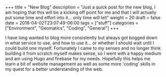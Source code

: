 +++
title = "New Blog"
description = "Just a quick post for the new blog, I am hoping that this will be a kicking off point for me and that I will actually put some time and effort into it... only time will tell"
weight = 20
draft = false
date = 2018-04-02T23:07:49-06:00
tags = ["stuff"]
categories = ["Environment", "Geomatics", "Coding", "General"]
+++

I have long wanted to blog more consistently but always got bogged down in what service to use, and how to use it... or whether I should wait until I could build one myself. Fortunately I came to my senses and no longer think building it from scratch myself makes sense, so I went with a happy medium and am using Hugo and firebase for my needs. Hopefully this helps me learn a bit of website management as well as some more 'coding' skills in my quest for a better understanding of the web.
